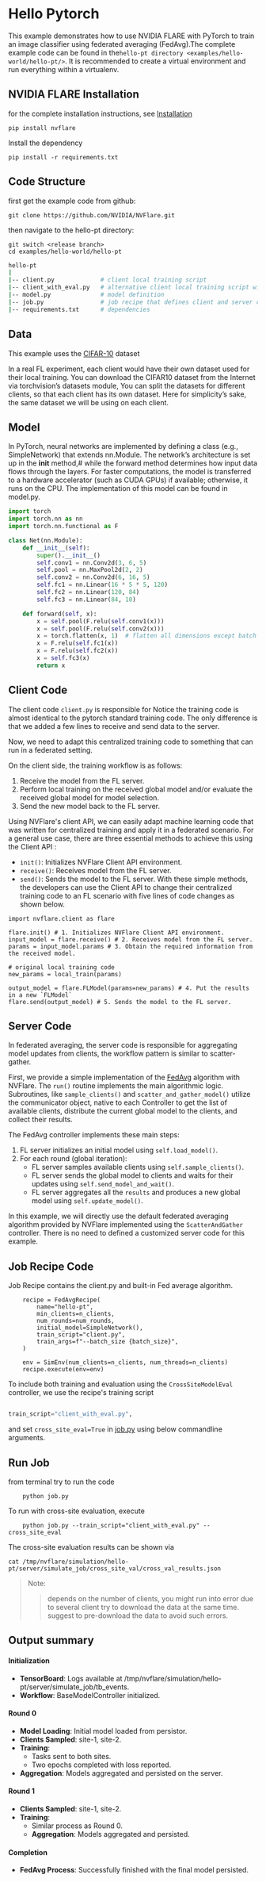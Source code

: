 
# Hello Pytorch
This example demonstrates how to use NVIDIA FLARE with PyTorch to train an image classifier using federated averaging (FedAvg).The complete example code can be found in the`hello-pt directory <examples/hello-world/hello-pt/>`. It is recommended to create a virtual environment and run everything within a virtualenv.

## NVIDIA FLARE Installation
for the complete installation instructions, see [Installation](https://nvflare.readthedocs.io/en/main/installation.html)
```
pip install nvflare

```
Install the dependency

```
pip install -r requirements.txt
```
## Code Structure
first get the example code from github:

```
git clone https://github.com/NVIDIA/NVFlare.git
```
then navigate to the hello-pt directory:

```
git switch <release branch>
cd examples/hello-world/hello-pt
```
``` bash
hello-pt
|
|-- client.py             # client local training script
|-- client_with_eval.py   # alternative client local training script with both traiing and evaluation
|-- model.py              # model definition
|-- job.py                # job recipe that defines client and server configurations
|-- requirements.txt      # dependencies
```

## Data
This example uses the [CIFAR-10](https://www.cs.toronto.edu/~kriz/cifar.html) dataset

In a real FL experiment, each client would have their own dataset used for their local training. 
You can download the CIFAR10 dataset from the Internet via torchvision’s datasets module, 
You can split the datasets for different clients, so that each client has its own dataset. 
Here for simplicity’s sake, the same dataset we will be using on each client.

## Model
In PyTorch, neural networks are implemented by defining a class (e.g., SimpleNetwork) that extends nn.Module. 
The network’s architecture is set up in the __init__ method,# while the forward method determines how input data flows
through the layers. For faster computations, the model is transferred to a hardware accelerator (such as CUDA GPUs) if available; otherwise, it runs on the CPU. The implementation of this model can be found in model.py.

```python
import torch
import torch.nn as nn
import torch.nn.functional as F

class Net(nn.Module):
    def __init__(self):
        super().__init__()
        self.conv1 = nn.Conv2d(3, 6, 5)
        self.pool = nn.MaxPool2d(2, 2)
        self.conv2 = nn.Conv2d(6, 16, 5)
        self.fc1 = nn.Linear(16 * 5 * 5, 120)
        self.fc2 = nn.Linear(120, 84)
        self.fc3 = nn.Linear(84, 10)

    def forward(self, x):
        x = self.pool(F.relu(self.conv1(x)))
        x = self.pool(F.relu(self.conv2(x)))
        x = torch.flatten(x, 1)  # flatten all dimensions except batch
        x = F.relu(self.fc1(x))
        x = F.relu(self.fc2(x))
        x = self.fc3(x)
        return x
```

 
## Client Code
The client code ```client.py``` is responsible for Notice the training code is almost identical to the pytorch standard training code. 
The only difference is that we added a few lines to receive and send data to the server.

Now, we need to adapt this centralized training code to something that can run in a federated setting.

On the client side, the training workflow is as follows:
1. Receive the model from the FL server.
2. Perform local training on the received global model and/or evaluate the received global model for model selection.
3. Send the new model back to the FL server.

Using NVFlare's client API, we can easily adapt machine learning code that was written for centralized training and apply it in a federated scenario.
For a general use case, there are three essential methods to achieve this using the Client API :
- `init()`: Initializes NVFlare Client API environment.
- `receive()`: Receives model from the FL server.
- `send()`: Sends the model to the FL server.
With these simple methods, the developers can use the Client API
to change their centralized training code to an FL scenario with
five lines of code changes as shown below.

```
import nvflare.client as flare
    
flare.init() # 1. Initializes NVFlare Client API environment.
input_model = flare.receive() # 2. Receives model from the FL server.
params = input_model.params # 3. Obtain the required information from the received model.
    
# original local training code
new_params = local_train(params)
    
output_model = flare.FLModel(params=new_params) # 4. Put the results in a new `FLModel`
flare.send(output_model) # 5. Sends the model to the FL server.  
```

## Server Code
In federated averaging, the server code is responsible for aggregating model updates from clients, the workflow pattern is similar to scatter-gather. 

First, we provide a simple implementation of the [FedAvg](https://proceedings.mlr.press/v54/mcmahan17a?ref=https://githubhelp.com) algorithm with NVFlare. 
The `run()` routine implements the main algorithmic logic. 
Subroutines, like `sample_clients()` and `scatter_and_gather_model()` utilize the communicator object, native to each Controller to get the list of available clients,
distribute the current global model to the clients, and collect their results.

The FedAvg controller implements these main steps:
1. FL server initializes an initial model using `self.load_model()`.
2. For each round (global iteration):
    - FL server samples available clients using `self.sample_clients()`.
    - FL server sends the global model to clients and waits for their updates using `self.send_model_and_wait()`.
    - FL server aggregates all the `results` and produces a new global model using `self.update_model()`.

In this example, we will directly use the default federated averaging algorithm provided by NVFlare implemented using the `ScatterAndGather` controller.
There is no need to defined a customized server code for this example.

## Job Recipe Code
Job Recipe contains the client.py and built-in Fed average algorithm.
```
    recipe = FedAvgRecipe(
        name="hello-pt",
        min_clients=n_clients,
        num_rounds=num_rounds,
        initial_model=SimpleNetwork(),
        train_script="client.py",
        train_args=f"--batch_size {batch_size}",
    )

    env = SimEnv(num_clients=n_clients, num_threads=n_clients)
    recipe.execute(env=env)
```

To include both training and evaluation using the `CrossSiteModelEval` controller, we use the recipe's training script 

```python

train_script="client_with_eval.py",

```
and set `cross_site_eval=True` in [job.py](job.py) using below commandline arguments.

## Run Job
from terminal try to run the code

```
    python job.py
```

To run with cross-site evaluation, execute
```
    python job.py --train_script="client_with_eval.py" --cross_site_eval
```
The cross-site evaluation results can be shown via
```
cat /tmp/nvflare/simulation/hello-pt/server/simulate_job/cross_site_val/cross_val_results.json
```

> Note: 
>> depends on the number of clients, you might run into error due to several client try to download the data at the same time. 
>> suggest to pre-download the data to avoid such errors. 

## Output summary

#### Initialization
* **TensorBoard**: Logs available at /tmp/nvflare/simulation/hello-pt/server/simulate_job/tb_events.
* **Workflow**: BaseModelController initialized.
#### Round 0
* **Model Loading**: Initial model loaded from persistor.
* **Clients Sampled**: site-1, site-2.
* **Training**:
  * Tasks sent to both sites.
  * Two epochs completed with loss reported.
* **Aggregation**: Models aggregated and persisted on the server.

#### Round 1
* **Clients Sampled**: site-1, site-2.
* **Training**:
  * Similar process as Round 0.
  * **Aggregation**: Models aggregated and persisted.
#### Completion
* **FedAvg Process**: Successfully finished with the final model persisted.